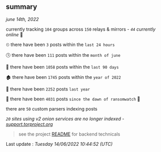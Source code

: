 
## summary
_june 14th, 2022_

currently tracking `104` groups across `150` relays & mirrors - _`44` currently online_ 📡

⏲ there have been `3` posts within the `last 24 hours`

🕓 there have been `111` posts within the `month of june`

📅 there have been `1058` posts within the `last 90 days`

🏚 there have been `1745` posts within the `year of 2022`

🚀 there have been `2252` posts `last year`

🦕 there have been `4031` posts `since the dawn of ransomwatch` 🐣

there are `50` custom parsers indexing posts

_`20` sites using v2 onion services are no longer indexed - [support.torproject.org](https://support.torproject.org/onionservices/v2-deprecation/)_

> see the project [README](https://github.com/jmousqueton/ransomwatch#readme) for backend technicals



Last update : _Tuesday 14/06/2022 10:44:52 (UTC)_

